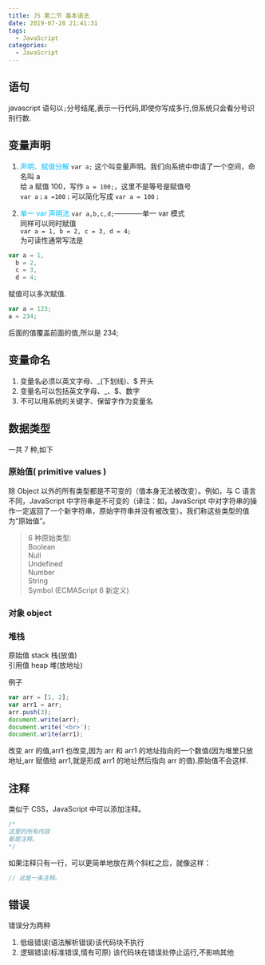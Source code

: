 ```yaml
---
title: JS 第二节 基本语法
date: 2019-07-28 21:41:31
tags:
  - JavaScript
categories:
  - JavaScript
---
```


## 语句

javascript 语句以`;`分号结尾,表示一行代码,即使你写成多行,但系统只会看分号识别行数.

## 变量声明

1. <font color=#00BFFF >声明、赋值分解</font>
   `var a;` 这个叫变量声明。我们向系统中申请了一个空间，命名叫 a  
   给 a 赋值 100，写作 `a = 100;`，这里不是等号是赋值号  
   `var a；a =100；`可以简化写成 `var a = 100；`

2. <font color=#00BFFF >单一 var 声明法</font>
   `var a,b,c,d;`————单一 var 模式  
   同样可以同时赋值  
   `var a = 1, b = 2, c = 3, d = 4;`  
   为可读性通常写法是

```javascript
var a = 1,
  b = 2,
  c = 3,
  d = 4;
```

赋值可以多次赋值.

```javascript
var a = 123;
a = 234;
```

后面的值覆盖前面的值,所以是 234;

## 变量命名

1. 变量名必须以英文字母、\_(下划线)、\$ 开头
2. 变量名可以包括英文字母、\_、\$、数字
3. 不可以用系统的关键字、保留字作为变量名

## 数据类型

一共 7 种,如下

### 原始值( primitive values )

除 Object 以外的所有类型都是不可变的（值本身无法被改变）。例如，与 C 语言不同，JavaScript 中字符串是不可变的（译注：如，JavaScript 中对字符串的操作一定返回了一个新字符串，原始字符串并没有被改变）。我们称这些类型的值为“原始值”。

> 6 种原始类型:  
> Boolean  
> Null  
> Undefined  
> Number  
> String  
> Symbol (ECMAScript 6 新定义)

### 对象 object

### 堆栈

原始值 stack 栈(放值)  
引用值 heap 堆(放地址)

例子

```javascript
var arr = [1, 2];
var arr1 = arr;
arr.push(3);
document.write(arr);
document.write('<br>');
document.write(arr1);
```

改变 arr 的值,arr1 也改变,因为 arr 和 arr1 的地址指向的一个数值(因为堆里只放地址,arr 赋值给 arr1,就是形成 arr1 的地址然后指向 arr 的值).原始值不会这样.

## 注释

类似于 CSS，JavaScript 中可以添加注释。

```javascript
/*
这里的所有内容
都是注释。
*/
```

如果注释只有一行，可以更简单地放在两个斜杠之后，就像这样：

```javascript
// 这是一条注释。
```

## 错误

错误分为两种

1. 低级错误(语法解析错误)该代码块不执行
2. 逻辑错误(标准错误,情有可原) 该代码块在错误处停止运行,不影响其他
